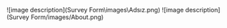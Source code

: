 ![image description](Survey Form\images\Adsız.png)
![image description](Survey Form/images/About.png)
